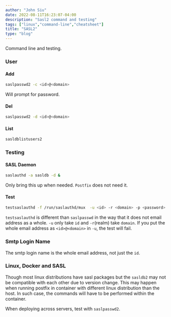 ```yaml
---
author: "John Siu"
date: 2022-08-11T16:23:07-04:00
description: "Sasl2 command and testing"
tags: ["linux","command-line","cheatsheet"]
title: "SASL2"
type: "blog"
---
```

Command line and testing.
<!--more-->

### User

#### Add

```sh
saslpasswd2 -c <id>@<domain>
```
Will prompt for password.

#### Del

```sh
saslpasswd2 -d <id>@<domain>
```

#### List

```sh
sasldblistusers2
```

### Testing

#### SASL Daemon

```sh
saslauthd -a sasldb -d &
```

Only bring this up when needed. `Postfix` does not need it.

#### Test

```sh
testsaslauthd -f /run/saslauthd/mux  -u <id> -r <domain> -p <password>
```

`testsaslauthd` is different than `saslpasswd` in the way that it does not email address as a whole. `-u` only take `id` and `-r`(realm) take `domain`. If you put the whole email address as `<id>@<domain>` in `-u`, the test will fail.

### Smtp Login Name

The smtp login name is the whole email address, not just the `id`.

### Linux, Docker and SASL

Though most linux distributions have sasl packages but the `sasldb2` may not be compatible with each other due to version change. This may happen when running postfix in container with different linux distribution than the host. In such case, the commands will have to be performed within the container.

When deploying across servers, test with `saslpasswd2`.